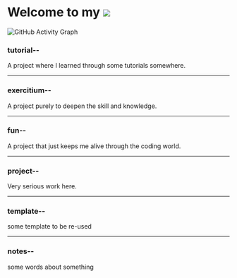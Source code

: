 # Welcome to my ![](https://user-images.githubusercontent.com/74038190/212257468-1e9a91f1-b626-4baa-b15d-5c385dfa7ed2.gif)

![GitHub Activity Graph](https://activity-graph.herokuapp.com/graph?cote-elephant=cote-elephant&theme=react-dark)

### tutorial--

A project where I learned through some tutorials somewhere.

---

### exercitium--
A project purely to deepen the skill and knowledge.

---

### fun--
A project that just keeps me alive through the coding world.

---

### project--
Very serious work here.

---

### template--
some template to be re-used

---

### notes--
some words about something
